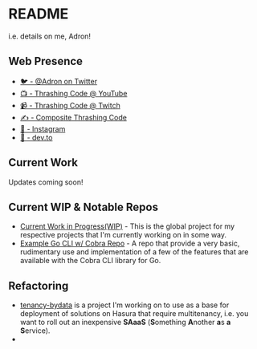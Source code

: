 # README

i.e. details on me, Adron!

## Web Presence

* [🐦 - @Adron on Twitter](https://twitter.com/adron)
* [📺 - Thrashing Code @ YouTube](https://youtube.com/thrashingcode)
* [📹 - Thrashing Code @ Twitch](https://twitch.tv/thrashingcode)
* [✍️ - Composite Thrashing Code](https://compositecode.blog)
* [📸 - Instagram](https://www.instagram.com/adron)
* [📰 - dev.to](https://dev.to/adron)

## Current Work

Updates coming soon!

## Current WIP & Notable Repos

* [Current Work in Progress(WIP)](https://github.com/users/Adron/projects/2) - This is the global project for my respective projects that I'm currently working on in some way.
* [Example Go CLI w/ Cobra Repo](https://github.com/Adron/cobra-cli-samples) - A repo that provide a very basic, rudimentary use and implementation of a few of the features that are available with the Cobra CLI library for Go.

## Refactoring

* [tenancy-bydata](https://github.com/Adron/tenancy-bydata) is a project I'm working on to use as a base for deployment of solutions on Hasura that require multitenancy, i.e. you want to roll out an inexpensive **SAaaS** (**S**omething **A**nother **a**s **a** **S**ervice).
* 
